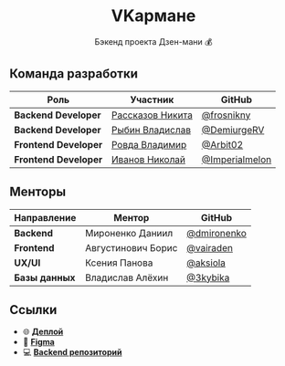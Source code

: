<div align="center">

# VKармане

Бэкенд проекта Дзен-мани 💰

</div>

## Команда разработки

| Роль | Участник | GitHub |
|------|----------|--------|
| **Backend Developer** | [Рассказов Никита](t.me/spectr516) | [@frosnikny](https://github.com/frosnikny) |
| **Backend Developer** | [Рыбин Владислав](t.me/demiurgerv) | [@DemiurgeRV](https://github.com/DemiurgeRV) |
| **Frontend Developer** | [Ровда Владимир](t.me/Rovda_V) | [@Arbit02](https://github.com/Arbit02) |
| **Frontend Developer** | [Иванов Николай](t.me/Watermelon_003) | [@Imperialmelon](https://github.com/Imperialmelon) |

## Менторы

| Направление | Ментор | GitHub |
|-------------|--------|--------|
| **Backend** | Мироненко Даниил | [@dmironenko](https://github.com/dmironenko) |
| **Frontend** | Августинович Борис | [@vairaden](https://github.com/vairaden) |
| **UX/UI** | Ксения Панова | [@aksiola](https://t.me/aksiola) |
| **Базы данных** | Владислав Алёхин | [@3kybika](https://github.com/3kybika) |

## Ссылки

- 🌐 [**Деплой**]()
- 🎨 [**Figma**](https://www.figma.com/design/MRITYWRJ9ZEVQrO8k89Vjy/V%D0%9A%D0%B0%D1%80%D0%BC%D0%B0%D0%BD%D0%B5-%7C-PLANERO?node-id=1-2&t=6VUvYldbeFpV7HQB-1)
- 💻 [**Backend репозиторий**](https://github.com/go-park-mail-ru/2025_2_VKarmane)

